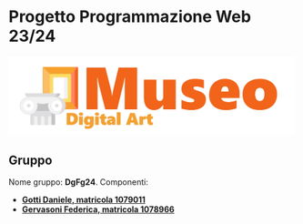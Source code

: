 # Progetto Programmazione Web 23/24
![logo](https://github.com/DanieleGotti/MUSEO_Digital_Art/blob/main/doc/img/logo_trasparente.png)

## Gruppo
Nome gruppo: __DgFg24__.
Componenti:
- [__Gotti Daniele, matricola 1079011__](https://github.com/DanieleGotti)
- [__Gervasoni Federica, matricola 1078966__](https://github.com/FilippoBolis)


